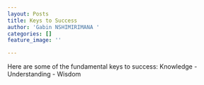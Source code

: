 ```yaml
---
layout: Posts
title: Keys to Success
author: 'Gabin NSHIMIRIMANA '
categories: []
feature_image: ''

---
```

Here are some of the fundamental keys to success: Knowledge - Understanding - Wisdom 